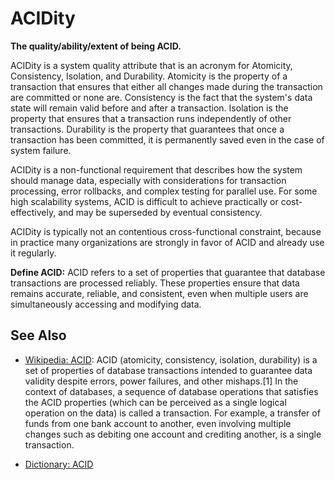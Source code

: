 # ACIDity

**The quality/ability/extent of being ACID.**

<span data-chatgpt-prompt="explain ACID, atomicity, consistency, isolation, durability (system quality attribute, non-functional requirement, cross-functional constraint)">

ACIDity is a system quality attribute that is an acronym for Atomicity, Consistency, Isolation, and Durability. Atomicity is the property of a transaction that ensures that either all changes made during the transaction are committed or none are. Consistency is the fact that the system's data state will remain valid before and after a transaction. Isolation is the property that ensures that a transaction runs independently of other transactions. Durability is the property that guarantees that once a transaction has been committed, it is permanently saved even in the case of system failure.

ACIDity is a non-functional requirement that describes how the system should manage data, especially with considerations for transaction processing, error rollbacks, and complex testing for parallel use.  For some high scalability systems, ACID is difficult to achieve practically or cost-effectively, and may be superseded by eventual consistency.

ACIDity is typically not an contentious cross-functional constraint, because in practice many organizations are strongly in favor of  ACID and already use it regularly.

</span>

**Define ACID:** <span data-chatgpt-prompt="define ACID (computers and software)">ACID refers to a set of properties that guarantee that database transactions are processed reliably. These properties ensure that data remains accurate, reliable, and consistent, even when multiple users are simultaneously accessing and modifying data.</span>

## See Also

* [Wikipedia: ACID](https://wikipedia.org/wiki/ACID): ACID (atomicity, consistency, isolation, durability) is a set of properties of database transactions intended to guarantee data validity despite errors, power failures, and other mishaps.[1] In the context of databases, a sequence of database operations that satisfies the ACID properties (which can be perceived as a single logical operation on the data) is called a transaction. For example, a transfer of funds from one bank account to another, even involving multiple changes such as debiting one account and crediting another, is a single transaction. 
  
* [Dictionary: ACID](https://www.dictionary.com/browse/ACID)

